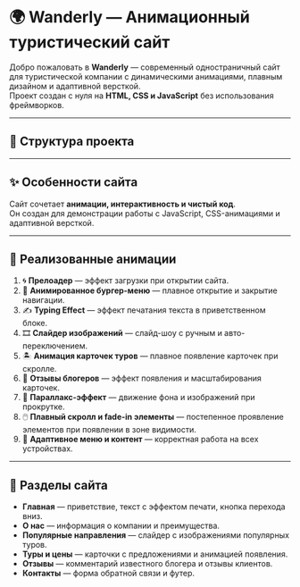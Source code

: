 # 🌍 Wanderly — Анимационный туристический сайт

Добро пожаловать в **Wanderly** — современный одностраничный сайт для туристической компании с динамическими анимациями, плавным дизайном и адаптивной версткой.  
Проект создан с нуля на **HTML, CSS и JavaScript** без использования фреймворков.

---

## 📂 Структура проекта


---

## ✨ Особенности сайта

Сайт сочетает **анимации, интерактивность и чистый код**.  
Он создан для демонстрации работы с JavaScript, CSS-анимациями и адаптивной версткой.

---

## 💫 Реализованные анимации

1. 🌀 **Прелоадер** — эффект загрузки при открытии сайта.  
2. 🍔 **Анимированное бургер-меню** — плавное открытие и закрытие навигации.  
3. ✍️ **Typing Effect** — эффект печатания текста в приветственном блоке.  
4. 🎞️ **Слайдер изображений** — слайд-шоу с ручным и авто-переключением.  
5. 🏝️ **Анимация карточек туров** — плавное появление карточек при скролле.  
6. 💬 **Отзывы блогеров** — эффект появления и масштабирования карточек.  
7. 🚀 **Параллакс-эффект** — движение фона и изображений при прокрутке.  
8. 🖱️ **Плавный скролл и fade-in элементы** — постепенное проявление элементов при появлении в зоне видимости.  
9. 📱 **Адаптивное меню и контент** — корректная работа на всех устройствах.

---

## 🧭 Разделы сайта

- **Главная** — приветствие, текст с эффектом печати, кнопка перехода вниз.  
- **О нас** — информация о компании и преимущества.  
- **Популярные направления** — слайдер с изображениями популярных туров.  
- **Туры и цены** — карточки с предложениями и анимацией появления.  
- **Отзывы** — комментарий известного блогера и отзывы клиентов.  
- **Контакты** — форма обратной связи и футер.


